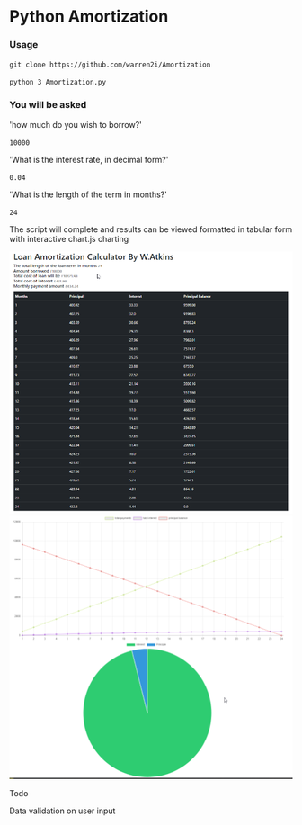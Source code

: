 # Python Amortization

### **Usage**

`git clone https://github.com/warren2i/Amortization`

`python 3 Amortization.py`

### **You will be asked**

'how much do you wish to borrow?'

`10000`

'What is the interest rate, in decimal form?'

`0.04`

'What is the length of the term in months?'

`24`

The script will complete and results can be viewed formatted in tabular form with interactive chart.js charting

![alt text](https://github.com/warren2i/Amortization/blob/master/chart1.png?raw=true)
![alt text](https://github.com/warren2i/Amortization/blob/master/chart2.png?raw=true)


Todo

Data validation on user input